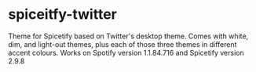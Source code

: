 # spiceitfy-twitter

Theme for Spicetify based on Twitter's desktop theme. Comes with white, dim, and light-out themes, plus each of those three themes in different accent colours.
Works on Spotify version 1.1.84.716 and Spicetify version 2.9.8
